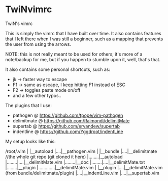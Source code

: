 # TwiNvimrc
TwiN's vimrc

This is simply the vimrc that I have built over time. It also contains features that I left there when I was still a beginner, such as a mapping that prevents the user from using the arrows.

NOTE: this is not really meant to be used for others; it's more of a note/backup for me, but if you happen to stumble upon it, well, that's that.

It also contains some personal shortcuts, such as:
 - jk  -> faster way to escape 
 - F1 -> same as escape, I keep hitting F1 instead of ESC
 - F2 -> toggles paste mode on/off
 - and a few other typos..

The plugins that I use:
 - pathogen @ https://github.com/tpope/vim-pathogen
 - delimitmate @ https://github.com/Raimondi/delimitMate
 - supertab @ https://github.com/ervandew/supertab
 - indentline @ https://github.com/Yggdroot/indentLine
 

My setup looks like this:

/root/.vim 
|
|__autoload
|....|__pathogen.vim
|
|__bundle
|....|__delimitmate //the whole git repo (git cloned it here)
|........|__autoload 
|........|....|__delimitMate.vim
|........|__doc
|........|....|__delimitMate.txt
|........|__plugin
|.............|__delimitMate.vim
|
|__plugin
|....|__delimitMate.vim (from bundle/delimitmate/plugin)
|....|__indentLine.vim
|....|__supertab.vim
